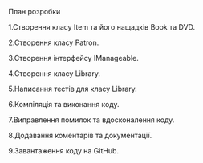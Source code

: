 План розробки

1.Створення класу Item та його нащадків Book та DVD.

2.Створення класу Patron.

3.Створення інтерфейсу IManageable.

4.Створення класу Library.

5.Написання тестів для класу Library.

6.Компіляція та виконання коду.

7.Виправлення помилок та вдосконалення коду.

8.Додавання коментарів та документації.

9.Завантаження коду на GitHub.
